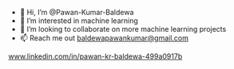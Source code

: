 - 👋 Hi, I’m @Pawan-Kumar-Baldewa
- 👀 I’m interested in machine learning
- 💞️ I’m looking to collaborate on more machine learning projects
- 📫 Reach me out baldewapawankumar@gmail.com


www.linkedin.com/in/pawan-kr-baldewa-499a0917b


